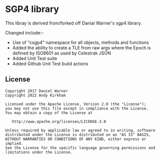 
SGP4 library
============

This libray is derived from/forked off Danial Warner's sgp4 library.

Changed include:-

* Use of "csgp4" namespace for all objects, methods and functions
* Added the ability to create a TLE from raw args where the Epoch is defined by ISO8601 as used by Celestrak JSON
* Added Unit Test suite
* Added Github Unit Test build actions


License
-------

    Copyright 2017 Daniel Warner
    Copyright 2022 Andy Kirkham

    Licensed under the Apache License, Version 2.0 (the "License");
    you may not use this file except in compliance with the License.
    You may obtain a copy of the License at

       http://www.apache.org/licenses/LICENSE-2.0

    Unless required by applicable law or agreed to in writing, software
    distributed under the License is distributed on an "AS IS" BASIS,
    WITHOUT WARRANTIES OR CONDITIONS OF ANY KIND, either express or implied.
    See the License for the specific language governing permissions and
    limitations under the License.
    
